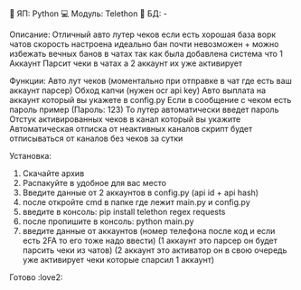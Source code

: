 💚 ЯП: Python
💻 Модуль: Telethon
📎 БД: -

Описание:
Отличный авто лутер чеков если есть хорошая база ворк чатов скорость настроена идеально бан почти невозможен + можно избежать вечных банов в чатах так как была добавлена система что 1 Аккаунт Парсит чеки в чатах а 2 аккаунт их уже активирует


Функции:
Авто лут чеков (моментально при отправке в чат где есть ваш аккаунт парсер)
Обход капчи (нужен ocr api key)
Авто выплата на аккаунт который вы укажете в config.py
Если в сообщение с чеком есть пароль пример (Пароль: 123) То лутер автоматически введет пароль
Отстук активированных чеков в канал который вы укажите
Автоматическая отписка от неактивных каналов скрипт будет отписываться от каналов без чеков за сутки


Установка:
1. Скачайте архив
2. Распакуйте в удобное для вас место
3. Введите данные от 2 аккаунтов в config.py (api id + api hash)
4. после откройте cmd в папке где лежит main.py и config.py
5. введите в консоль: pip install telethon regex requests
6. после пропишите в консоль: python main.py
7. введите данные от аккаунтов (номер телефона после код и если есть 2FA то его тоже надо ввести) (1 аккаунт это парсер он будет парсить чеки из чатов) (2 аккаунт это активатор он в свою очередь уже активирует чеки которые спарсил 1 аккаунт)


Готово :love2:
